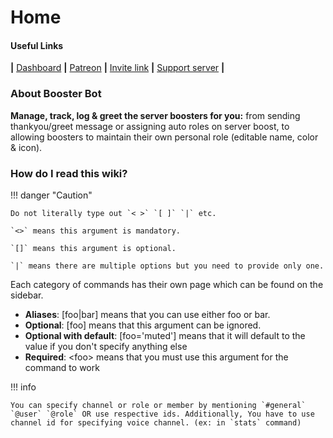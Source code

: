 # Home

#### Useful Links

**|** [Dashboard](https://dashboard.boosterbot.xyz/) **|** [Patreon](https://boosterbot.xyz/premium) **|** [Invite link](https://boosterbot.xyz/invite) **|** [Support server](https://boosterbot.xyz/support) **|**

### About Booster Bot

**Manage, track, log & greet the server boosters for you:**
from sending thankyou/greet message or assigning auto roles on server boost,
to allowing boosters to maintain their own personal role (editable name, color & icon).

### How do I read this wiki?

!!! danger "Caution"

    Do not literally type out `< >` `[ ]` `|` etc.

    `<>` means this argument is mandatory.

    `[]` means this argument is optional.

    `|` means there are multiple options but you need to provide only one.

Each category of commands has their own page which can be found on the sidebar.

-   **Aliases**: [foo|bar] means that you can use either foo or bar.
-   **Optional**: [foo] means that this argument can be ignored.
-   **Optional with default**: [foo='muted'] means that it will default to the value if you don't specify anything else
-   **Required**: <foo\> means that you must use this argument for the command to work
    <!-- "Many" is not being used right now.  -->
    <!-- - **Many**: <foos...> or [foos...] means that you can specify more than one -->

!!! info

    You can specify channel or role or member by mentioning `#general` `@user` `@role` OR use respective ids. Additionally, You have to use channel id for specifying voice channel. (ex: in `stats` command)
